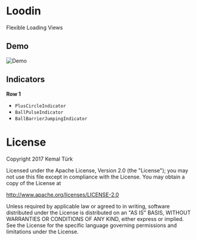 # Loodin
Flexible Loading Views

## Demo
![Demo](screenshots/g.gif)


## Indicators

**Row 1**
 * `PlusCircleIndicator`
 * `BallPulseIndicator`
 * `BallBarrierJumpingIndicator`

# License

Copyright 2017 Kemal Türk

Licensed under the Apache License, Version 2.0 (the "License");
you may not use this file except in compliance with the License.
You may obtain a copy of the License at

   http://www.apache.org/licenses/LICENSE-2.0

Unless required by applicable law or agreed to in writing, software
distributed under the License is distributed on an "AS IS" BASIS,
WITHOUT WARRANTIES OR CONDITIONS OF ANY KIND, either express or implied.
See the License for the specific language governing permissions and
limitations under the License.
